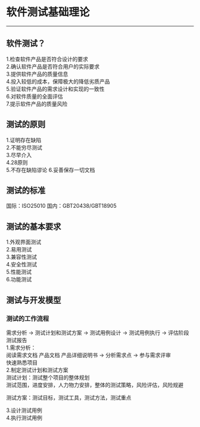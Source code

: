 # 软件测试基础理论
***
## 软件测试？
1.检查软件产品是否符合设计的要求  
2.确认软件产品是否符合用户的实际要求  
3.提供软件产品的质量信息  
4.投入较低的成本，保障极大的降低劣质产品  
5.验证软件产品的需求设计和实现的一致性  
6.对软件质量的全面评估  
7.提示软件产品的质量风险  
## 测试的原则
1.证明存在缺陷  
2.不能穷尽测试  
3.尽早介入  
4.28原则  
5.不存在缺陷谬论 
6.妥善保存一切文档  
## 测试的标准
国际：ISO25010
国内：GBT20438/GBT18905
## 测试的基本要求
1.外观界面测试  
2.易用测试  
3.兼容性测试  
4.安全性测试  
5.性能测试  
6.功能测试  
## 测试与开发模型
### 测试的工作流程
需求分析 → 测试计划和测试方案 → 测试用例设计 → 测试用例执行 → 评估阶段 测试报告  
1.需求分析：  
阅读需求文档 产品文档 产品详细说明书 → 分析需求点 → 参与需求评审  
快速熟悉项目  
2.制定测试计划和测试方案  
测试计划：测试整个项目的整体规划  
测试范围，进度安排，人力物力安排，整体的测试策略，风险评估，风险规避  

测试方案：测试目标，测试工具，测试方法，测试重点

3.设计测试用例  
4.执行测试用例  
